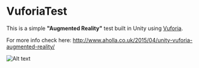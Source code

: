 # VuforiaTest
This is a simple **"Augmented Reality"** test built in Unity using [Vuforia](https://www.qualcomm.com/products/vuforia).

For more info check here: http://www.aholla.co.uk/2015/04/unity-vuforia-augmented-reality/


![Alt text](http://www.aholla.co.uk/wp-content/uploads/vuforia.png "Screenshot")
